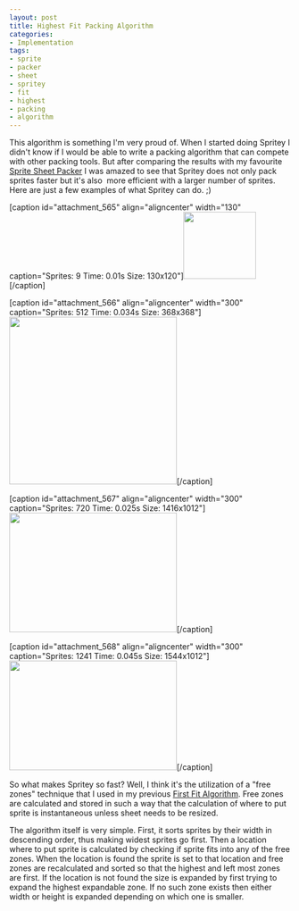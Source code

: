 ```yaml
---
layout: post
title: Highest Fit Packing Algorithm
categories:
- Implementation
tags:
- sprite
- packer
- sheet
- spritey
- fit
- highest
- packing
- algorithm
---
```

<p>This algorithm is something I'm very proud of. When I started doing Spritey I didn't know if I would be able to write a packing algorithm that can compete with other packing tools. But after comparing the results with my favourite <a href="http://spritesheetpacker.codeplex.com/" target="_blank">Sprite Sheet Packer</a> I was amazed to see that Spritey does not only pack sprites faster but it's also  more efficient with a larger number of sprites. Here are just a few examples of what Spritey can do. ;)</p>
<p>[caption id="attachment_565" align="aligncenter" width="130" caption="Sprites: 9 Time: 0.01s Size: 130x120"]<a href="http://bykovskyy.com/spritey/blog/wp-content/uploads/2011/12/spritey_1.png"><img class="size-full wp-image-565   " title="spritey-1" src="http://bykovskyy.com/spritey/blog/wp-content/uploads/2011/12/spritey_1.png" alt="" width="130" height="120" /></a>[/caption]</p>
<p>[caption id="attachment_566" align="aligncenter" width="300" caption="Sprites: 512 Time: 0.034s Size: 368x368"]<a href="http://bykovskyy.com/spritey/blog/wp-content/uploads/2011/12/spritey_2.png"><img class="size-medium wp-image-566" title="spritey-2" src="http://bykovskyy.com/spritey/blog/wp-content/uploads/2011/12/spritey_2-300x300.png" alt="" width="300" height="300" /></a>[/caption]</p>
<p>[caption id="attachment_567" align="aligncenter" width="300" caption="Sprites: 720 Time: 0.025s Size: 1416x1012"]<a href="http://bykovskyy.com/spritey/blog/wp-content/uploads/2011/12/spritey_3.png"><img class="size-medium wp-image-567" title="spritey-3" src="http://bykovskyy.com/spritey/blog/wp-content/uploads/2011/12/spritey_3-300x214.png" alt="" width="300" height="214" /></a>[/caption]</p>
<p>[caption id="attachment_568" align="aligncenter" width="300" caption="Sprites: 1241 Time: 0.045s Size: 1544x1012"]<a href="http://bykovskyy.com/spritey/blog/wp-content/uploads/2011/12/spritey_4.png"><img class="size-medium wp-image-568" title="spritey-4" src="http://bykovskyy.com/spritey/blog/wp-content/uploads/2011/12/spritey_4-300x196.png" alt="" width="300" height="196" /></a>[/caption]</p>
<p>So what makes Spritey so fast? Well, I think it's the utilization of a "free zones" technique that I used in my previous <a href="http://bykovskyy.com/spritey/blog/2010/08/flow-strategy-vs-first-fit-strategy/" target="_self">First Fit Algorithm</a>. Free zones are calculated and stored in such a way that the calculation of where to put sprite is instantaneous unless sheet needs to be resized.</p>
<p>The algorithm itself is very simple. First, it sorts sprites by their width in descending order, thus making widest sprites go first. Then a location where to put sprite is calculated by checking if sprite fits into any of the free zones. When the location is found the sprite is set to that location and free zones are recalculated and sorted so that the highest and left most zones are first. If the location is not found the size is expanded by first trying to expand the highest expandable zone. If no such zone exists then either width or height is expanded depending on which one is smaller.</p>
